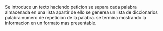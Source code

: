 Se introduce un texto haciendo peticion
se separa cada palabra almacenada en una lista
apartir de ello se generea un lista de diccionarios palabra:numero de repeticion de la palabra. 
se termina mostrando la informacion en un formato mas presentable. 
